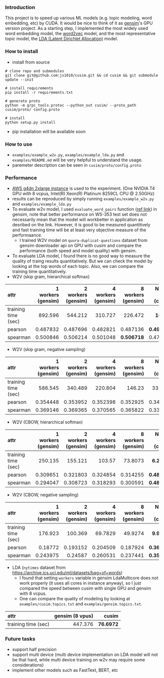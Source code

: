 ### Introduction

This project is to speed up various ML models (e.g. topic modeling, word embedding, etc) by CUDA. It would be nice to think of it as [gensim](https://github.com/RaRe-Technologies/gensim)'s GPU version project. As a starting step, I implemented the most widely used word embedding model, the [word2vec](https://arxiv.org/pdf/1301.3781.pdf) model, and the most representative topic model, the [LDA (Latent Dirichlet Allocation)](https://www.jmlr.org/papers/volume3/blei03a/blei03a.pdf) model.

### How to install

- install from source

```shell
# clone repo and submodules
git clone git@github.com:js1010/cusim.git && cd cusim && git submodule update --init

# install requirements
pip install -r requirements.txt

# generate proto
python -m grpc_tools.protoc --python_out cusim/ --proto_path cusim/proto/ config.proto

# install
python setup.py install
```

- pip installation will be available soon

### How to use

- `examples/example_w2v.py`, `examples/example_lda.py` and `examples/README.md` will be very helpful to understand the usage.
- paremeter description can be seen in `cusim/proto/config.proto`

### Performance

- [AWS g4dn 2xlarge instance](https://aws.amazon.com/ec2/instance-types/g4/) is used to the experiment. (One NVIDIA T4 GPU with 8 vcpus, Intel(R) Xeon(R) Platinum 8259CL CPU @ 2.50GHz)
- results can be reproduced by simply running `examples/example_w2v.py` and `examples/example_lda.py`
- To evaluate w2v model, I used `evaluate_word_pairs` function ([ref link](https://radimrehurek.com/gensim/auto_examples/tutorials/run_word2vec.html#evaluating)) in gensim, note that better performance on WS-353 test set does not necessarily mean that the model will workbetter in application as desribed on the link. However, it is good to be measured quantitively and fast training time will be at least very objective measure of the performaance.
  - I trained W2V model on `quora-duplicat-questions` dataset from gensim downloader api on GPU with cusim and compare the performance (both speed and model quality) with gensim.
- To evaluate LDA model, I found there is no good way to measure the quality of traing results quantitatively. But we can check the model by looking at the top words of each topic. Also, we can compare the training time quantitatively.
- W2V (skip gram, hierarchical softmax)

| attr                |   1 workers (gensim) |   2 workers (gensim) |   4 workers (gensim) |   8 workers (gensim) |   NVIDIA T4 (cusim) |
|:--------------------|---------------------:|---------------------:|---------------------:|---------------------:|--------------------:|
| training time (sec) |           892.596    |           544.212    |           310.727    |           226.472    |       **16.162**   |
| pearson             |             0.487832 |             0.487696 |             0.482821 |             0.487136 |       **0.492101** |
| spearman            |             0.500846 |             0.506214 |             0.501048 |         **0.506718** |            0.479468 |

- W2V (skip gram, negative sampling)

| attr                |   1 workers (gensim) |   2 workers (gensim) |   4 workers (gensim) |   8 workers (gensim) |   NVIDIA T4 (cusim) |
|:--------------------|---------------------:|---------------------:|---------------------:|---------------------:|--------------------:|
| training time (sec) |           586.545    |           340.489    |           220.804    |           146.23     |           33.9173   |
| pearson             |             0.354448 |             0.353952 |             0.352398 |             0.352925 |            0.342999 |
| spearman            |             0.369146 |             0.369365 |             0.370565 |             0.365822 |            0.339781 |

- W2V (CBOW, hierarchical softmax)

| attr                |   1 workers (gensim) |   2 workers (gensim) |   4 workers (gensim) |   8 workers (gensim) |   NVIDIA T4 (cusim) |
|:--------------------|---------------------:|---------------------:|---------------------:|---------------------:|--------------------:|
| training time (sec) |           250.135    |           155.121    |           103.57     |            73.8073   |        **6.20787**  |
| pearson             |             0.309651 |             0.321803 |             0.324854 |             0.314255 |        **0.480298** |
| spearman            |             0.294047 |             0.308723 |             0.318293 |             0.300591 |        **0.480971** |

- W2V (CBOW, negative sampling)

| attr                |   1 workers (gensim) |   2 workers (gensim) |   4 workers (gensim) |   8 workers (gensim) |   NVIDIA T4 (cusim) |
|:--------------------|---------------------:|---------------------:|---------------------:|---------------------:|--------------------:|
| training time (sec) |           176.923    |           100.369    |            69.7829   |            49.9274   |        **9.90391**  |
| pearson             |             0.18772  |             0.193152 |             0.204509 |             0.187924 |        **0.368202** |
| spearman            |             0.243975 |             0.24587  |             0.260531 |             0.237441 |        **0.358042** |

- LDA (`nytimes` dataset from https://archive.ics.uci.edu/ml/datasets/bag+of+words)
  - I found that setting `workers` variable in gensim LdaMulticore does not work properly (it uses all cores in instance anyway), so I just compared the speed between cusim with single GPU and gensim with 8 vcpus. 
  - One can compare the quality of modeling by looking at `examples/cusim.topics.txt` and `examples/gensim.topics.txt`.

| attr                |   gensim (8 vpus) |   cusim |
|:--------------------|------------------:|--------:|
| training time (sec) |           447.376 | **76.6972** |

### Future tasks

- support half precision
- support multi device (multi device implementation on LDA model will not be that hard, while multi device training on w2v may require some considerations)
- implement other models such as FastText, BERT, etc
